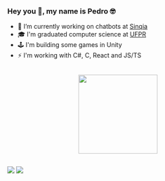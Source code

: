 ### Hey you 👋, my name is Pedro 🤓
- 🔭 I’m currently working on chatbots at [Sinqia](https://github.com/takenet)
- 🎓 I'm graduated computer science at [UFPR](https://web.inf.ufpr.br/dinf/)
- 🕹️ I'm building some games in Unity
- ⚡ I'm working with C#, C, React and JS/TS

##

<div align="center">
  <a href="https://github.com/pmartinsesa">
  <img height="180em" src="https://github-readme-stats.vercel.app/api/top-langs/?username=pmartinsesa&layout=compact&langs_count=7&theme=dark"/>
</div>
  
##
  
<div> 
  <a href = "mailto:pmartinsesa@gmail.com"><img src="https://img.shields.io/badge/-Gmail-%23333?style=for-the-badge&logo=gmail&logoColor=white" target="_blank"></a>
  <a href="https://www.linkedin.com/in/pedro-martins-e-s%C3%A1-254986212" target="_blank"><img src="https://img.shields.io/badge/-LinkedIn-%230077B5?style=for-the-badge&logo=linkedin&logoColor=white" target="_blank"></a> 
</div>
